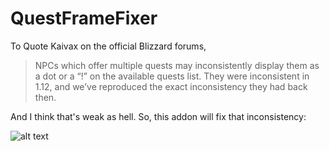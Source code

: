 # QuestFrameFixer
To Quote Kaivax on the official Blizzard forums,
> NPCs which offer multiple quests may inconsistently display them as a dot or a “!” on the available quests list. They were inconsistent in 1.12, and we’ve reproduced the exact inconsistency they had back then.

And I think that's weak as hell.  So, this addon will fix that inconsistency:

![alt text](https://imgur.com/cZ9dvJH "Fixed Quest Giver Icons")
